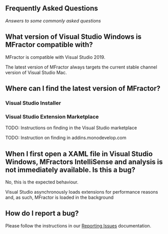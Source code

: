 ## Frequently Asked Questions

*Answers to some commonly asked questions*

## What version of Visual Studio Windows is MFractor compatible with?

MFractor is compatible with Visual Studio 2019.

The latest version of MFractor always targets the current stable channel version of Visual Studio Mac.

## Where can I find the latest version of MFractor?

### Visual Studio Installer

### Visual Studio Extension Marketplace

TODO: Instructions on finding in the Visual Studio marketplace

TODO: Instruction on finding in addins.monodevelop.com

## When I first open a XAML file in Visual Studio Windows, MFractors IntelliSense and analysis is not immediately available. Is this a bug?

No, this is the expected behaviour.

Visual Studio asynchronously loads extensions for performance reasons and, as such, MFractor is loaded in the background

## How do I report a bug?

Please follow the instructions in our [Reporting Issues](reporting-issues.md) documentation.
